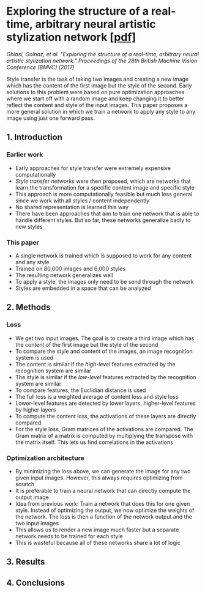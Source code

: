 # Exploring the structure of a real-time, arbitrary neural artistic stylization network [[pdf]](https://arxiv.org/pdf/1705.06830.pdf)

*Ghiasi, Golnaz, et al. "Exploring the structure of a real-time, arbitrary neural artistic stylization network." Proceedings of the 28th British Machine Vision Conference (BMVC) (2017)*

Style transfer is the task of taking two images and creating a new image which has the content of the first image but the style of the second.
Early solutions to this problem were based on pure optimization approaches where we start off with a random image and keep changing it to better reflect the content and style of the input images.
This paper proposes a more general solution in which we train a network to apply any style to any image using just one forward pass.

## 1. Introduction

### Earlier work

- Early approaches for style transfer were extremely expensive computationally
- *Style transfer networks* were then proposed, which are networks that learn the transformation for a specific content image and specific style
- This approach is more computationally feasible but much less general since we work with all styles / content independently
- No shared representation is learned this way
- There have been approaches that aim to train one network that is able to handle different styles. But so far, these networks generalize badly to new styles

### This paper

- A single network is trained which is supposed to work for any content and any style
- Trained on 80,000 images and 6,000 styles
- The resulting network generalizes well
- To apply a style, the images only need to be send through the network
- Styles are embedded in a space that can be analyzed

## 2. Methods

### Loss

- We get two input images. The goal is to create a third image which has the content of the first image but the style of the second
- To compare the style and content of the images, an image recognition system is used
- The content is similar if the *high-level* features extracted by the recognition system are similar
- The style is similar if the *low-level* features extracted by the recognition system are similar
- To compare features, the Euclidian distance is used
- The full loss is a weighted average of content loss and style loss
- Lower-level features are detected by lower layers, higher-level features by higher layers
- To compute the content loss, the activations of these layers are directly compared
- For the style loss, Gram matrices of the activations are compared. The Gram matrix of a matrix is computed by multiplying the transpose with the matrix itself. This lets us find correlations in the activations

### Optimization architecture

- By minimizing the loss above, we can generate the image for any two given input images. However, this always requires optimizing from scratch
- It is preferable to train a neural network that can directly compute the output image
- Idea from previous work: Train a network that does this for one given style. Instead of optimizing the output, we now optimize the weights of the network. The loss is then a function of the network output and the two input images
- This allows us to render a new image much faster but a separate network needs to be trained for each style
- This is wasteful because all of these networks share a lot of logic


## 3. Results

## 4. Conclusions

